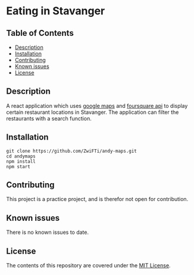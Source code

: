 # Eating in Stavanger

## Table of Contents

* [Description](#description)
* [Installation](#installation)
* [Contributing](#contributing)
* [Known issues](#known)
* [License](#known)

## Description

A react application which uses [google maps](https://developers.google.com/maps/) and [foursquare api](https://developer.foursquare.com/) to display certain restaurant locations in Stavanger. The application can filter the restaurants with a search function.

## Installation

```
git clone https://github.com/ZwiFTi/andy-maps.git
cd andymaps
npm install
npm start
```

## Contributing

This project is a practice project, and is therefor not open for contribution.


## Known issues

There is no known issues to date.


## License

The contents of this repository are covered under the [MIT License](LICENSE).
